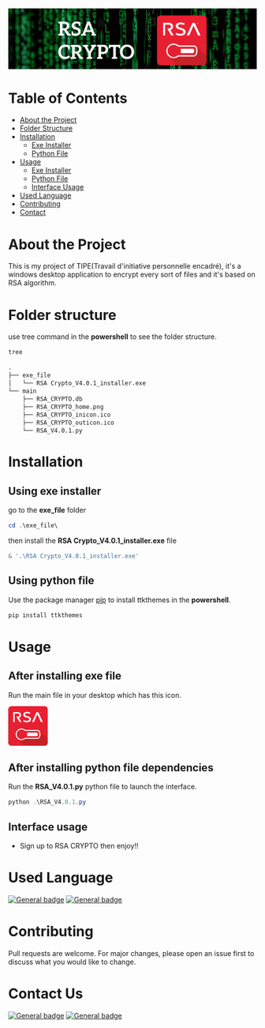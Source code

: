 <!-- PROJECT LOGO -->
<br />
<p align="center">
   <img src="https://github.com/AnasDORBANI/RSA_CRYPTO/blob/main/images/banner.png" alt="Logo">
</p>

<!-- TABLE OF CONTENTS -->
# Table of Contents

* [About the Project](#about-the-project)
* [Folder Structure](#folder-structure)
* [Installation](#installation)
    * [Exe Installer](#using-exe-installer)
    * [Python File](#using-python-file)
* [Usage](#usage)
    * [Exe Installer](#after-installing-exe-file)
    * [Python File](#after-installing-python-file-dependencies)
    * [Interface Usage](#interface-usage)
* [Used Language](#used-language)
* [Contributing](#contributing)
* [Contact](#contact-us)



# About the Project

This is my project of TIPE(Travail d'initiative personnelle encadré), it's a windows desktop application to encrypt every sort of files and it's based on RSA algorithm.

# Folder structure
use tree command in the **powershell** to see the folder structure.

```powershell
tree
```
```
.
├── exe_file
│   └── RSA Crypto_V4.0.1_installer.exe
└── main
    ├── RSA_CRYPTO.db
    ├── RSA_CRYPTO_home.png
    ├── RSA_CRYPTO_inicon.ico
    ├── RSA_CRYPTO_outicon.ico
    └── RSA_V4.0.1.py
```

# Installation
## Using exe installer

go to the **exe_file** folder
```powershell
cd .\exe_file\
```
then install the **RSA Crypto_V4.0.1_installer.exe** file
```powershell
& '.\RSA Crypto_V4.0.1_installer.exe'
```

## Using python file

Use the package manager [pip](https://pip.pypa.io/en/stable/) to install ttkthemes in the **powershell**.

```powershell
pip install ttkthemes
```

# Usage

## After installing exe file

Run the main file in your desktop which has this icon.

<img src="https://github.com/AnasDORBANI/RSA_CRYPTO/blob/main/images/RSA_CRYPTO_ICON.png" alt="Logo" width="80" height="80">

## After installing python file dependencies

Run the **RSA_V4.0.1.py** python file to launch the interface.

```powershell
python .\RSA_V4.0.1.py
```
## Interface usage
* Sign up to RSA CRYPTO then enjoy!!
# Used Language
[![General badge](https://img.shields.io/badge/Python-FFD43B?style=for-the-badge&logo=python&logoColor=blue)](#used-language)
[![General badge](https://img.shields.io/badge/SQLite-07405E?style=for-the-badge&logo=sqlite&logoColor=white)](#used-language)
# Contributing
Pull requests are welcome. For major changes, please open an issue first to discuss what you would like to change.

# Contact Us
[![General badge](https://img.shields.io/badge/Gmail-D14836?style=for-the-badge&logo=gmail&logoColor=white)](mailto:anasdorbani@gmail.com)
[![General badge](https://img.shields.io/badge/LinkedIn-0077B5?style=for-the-badge&logo=linkedin&logoColor=white)](https://www.linkedin.com/in/anas-dorbani)
